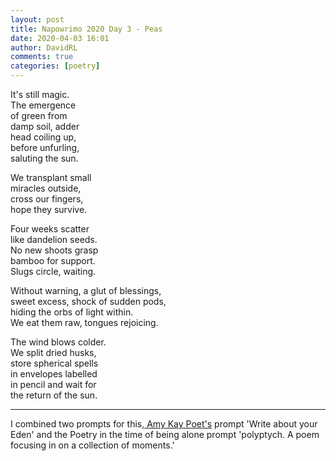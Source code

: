 ```yaml
---  
layout: post  
title: Napowrimo 2020 Day 3 - Peas  
date: 2020-04-03 16:01  
author: DavidRL  
comments: true  
categories: [poetry]  
---  
```

It's still magic.  
The emergence  
of green from  
damp soil, adder  
head coiling up,  
before unfurling,  
saluting the sun.  

We transplant small  
miracles outside,  
cross our fingers,  
hope they survive.  

Four weeks scatter  
like dandelion seeds.  
No new shoots grasp  
bamboo for support.  
Slugs circle, waiting.  

Without warning, a glut of blessings,  
sweet excess, shock of sudden pods,  
hiding the orbs of light within.  
We eat them raw, tongues rejoicing.  

The wind blows colder.  
We split dried husks,  
store spherical spells  
in envelopes labelled  
in pencil and wait for  
the return of the sun.  

***  

I combined two prompts for this,<a href="https://www.instagram.com/amykaypoetry/"> Amy Kay Poet's</a> prompt 'Write about your Eden' and the Poetry in the time of being alone prompt 'polyptych. A poem focusing in on a collection of moments.'  
